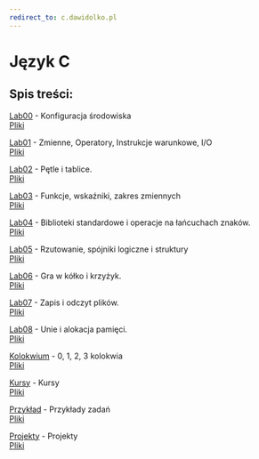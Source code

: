 ```yaml
---
redirect_to: c.dawidolko.pl
---
```



# Język C

## Spis treści:
[Lab00](LAB00/README.md) - Konfiguracja środowiska\
[Pliki](https://github.com/dawidolko/Programming-C/tree/main/LAB00)

[Lab01](LAB01/README.md) - Zmienne, Operatory, Instrukcje warunkowe, I/O\
[Pliki](https://github.com/dawidolko/Programming-C/tree/main/LAB01)

[Lab02](LAB02/README.md) - Pętle i tablice.\
[Pliki](https://github.com/dawidolko/Programming-C/tree/main/LAB02)

[Lab03](LAB03/README.md) - Funkcje, wskaźniki, zakres zmiennych\
[Pliki](https://github.com/dawidolko/Programming-C/tree/main/LAB03)

[Lab04](LAB04/README.md) - Biblioteki standardowe i operacje na łańcuchach znaków.\
[Pliki](https://github.com/dawidolko/Programming-C/tree/main/LAB04)

[Lab05](LAB05/README.md) - Rzutowanie, spójniki logiczne  i struktury\
[Pliki](https://github.com/dawidolko/Programming-C/tree/main/LAB05)

[Lab06](LAB06/README.md) - Gra w kółko i krzyżyk.\
[Pliki](https://github.com/dawidolko/Programming-C/tree/main/LAB06)

[Lab07](LAB07/README.md) - Zapis i odczyt plików.\
[Pliki](https://github.com/dawidolko/Programming-C/tree/main/LAB07)

[Lab08](LAB08/README.md) - Unie i alokacja pamięci.\
[Pliki](https://github.com/dawidolko/Programming-C/tree/main/LAB08)

[Kolokwium](KOLOKWIUM/README.md) - 0, 1, 2, 3 kolokwia\
[Pliki](https://github.com/dawidolko/Programming-C/tree/main/Kolokwium)

[Kursy](Courses/README.md) - Kursy\
[Pliki](https://github.com/dawidolko/Programming-C/tree/main/courses)

[Przykład](Example_tasks/README.md) - Przykłady zadań\
[Pliki](https://github.com/dawidolko/Programming-C/tree/main/Example_tasks)

[Projekty](projects/README.md) - Projekty\
[Pliki](https://github.com/dawidolko/Programming-C/tree/main/projects)

